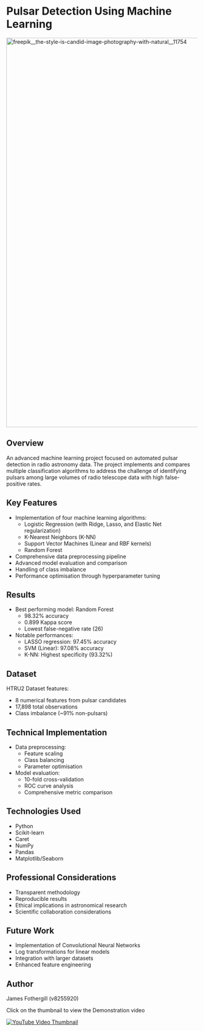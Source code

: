 # Pulsar Detection Using Machine Learning

<img width="1024" height="1024" alt="freepik__the-style-is-candid-image-photography-with-natural__11754" src="https://github.com/user-attachments/assets/fd484a79-b383-4e29-bd62-1cb23bbe3089" />


## Overview
An advanced machine learning project focused on automated pulsar detection in radio astronomy data. The project implements and compares multiple classification algorithms to address the challenge of identifying pulsars among large volumes of radio telescope data with high false-positive rates.

## Key Features
- Implementation of four machine learning algorithms:
  - Logistic Regression (with Ridge, Lasso, and Elastic Net regularization)
  - K-Nearest Neighbors (K-NN)
  - Support Vector Machines (Linear and RBF kernels)
  - Random Forest
- Comprehensive data preprocessing pipeline
- Advanced model evaluation and comparison
- Handling of class imbalance
- Performance optimisation through hyperparameter tuning

## Results
- Best performing model: Random Forest
  - 98.32% accuracy
  - 0.899 Kappa score
  - Lowest false-negative rate (26)
- Notable performances:
  - LASSO regression: 97.45% accuracy
  - SVM (Linear): 97.08% accuracy
  - K-NN: Highest specificity (93.32%)

## Dataset
HTRU2 Dataset features:
- 8 numerical features from pulsar candidates
- 17,898 total observations
- Class imbalance (~91% non-pulsars)

## Technical Implementation
- Data preprocessing:
  - Feature scaling
  - Class balancing
  - Parameter optimisation
- Model evaluation:
  - 10-fold cross-validation
  - ROC curve analysis
  - Comprehensive metric comparison

## Technologies Used
- Python
- Scikit-learn
- Caret
- NumPy
- Pandas
- Matplotlib/Seaborn

## Professional Considerations
- Transparent methodology
- Reproducible results
- Ethical implications in astronomical research
- Scientific collaboration considerations

## Future Work
- Implementation of Convolutional Neural Networks
- Log transformations for linear models
- Integration with larger datasets
- Enhanced feature engineering

## Author
James Fothergill (v8255920)

  Click on the thumbnail to view the Demonstration video

[![YouTube Video Thumbnail](https://img.youtube.com/vi/Q2Xlj-bNVhc/0.jpg)](https://www.youtube.com/watch?v=Q2Xlj-bNVhc)
